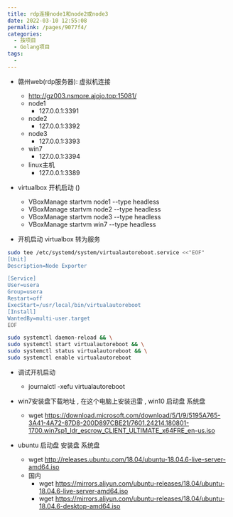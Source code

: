 ```yaml
---
title: rdp连接node1和node2或node3
date: 2022-03-10 12:55:08
permalink: /pages/9077f4/
categories:
  - 按项目
  - Golang项目
tags:
  - 
---
```


* 赣州web(rdp服务器): 虚拟机连接 
  * http://gz003.nsmore.ajojo.top:15081/
  * node1
    * 127.0.0.1:3391
  * node2
    * 127.0.0.1:3392
  * node3
    * 127.0.0.1:3393
  * win7
    * 127.0.0.1:3394
  * linux主机
    * 127.0.0.1:3389


* virtualbox 开机启动 ()
  * VBoxManage startvm node1 --type headless
  * VBoxManage startvm node2 --type headless
  * VBoxManage startvm node3 --type headless
  * VBoxManage startvm win7 --type headless


*  开机启动 virtualbox 转为服务
``` bash
sudo tee /etc/systemd/system/virtualautoreboot.service <<"EOF"
[Unit]
Description=Node Exporter

[Service]
User=usera
Group=usera
Restart=off
ExecStart=/usr/local/bin/virtualautoreboot 
[Install]
WantedBy=multi-user.target
EOF

sudo systemctl daemon-reload && \
sudo systemctl start virtualautoreboot && \
sudo systemctl status virtualautoreboot && \
sudo systemctl enable virtualautoreboot
```

* 调试开机启动
  * journalctl -xefu virtualautoreboot


* win7安装盘下载地址 , 在这个电脑上安装迅雷 , win10 启动盘 系统盘
  * wget https://download.microsoft.com/download/5/1/9/5195A765-3A41-4A72-87D8-200D897CBE21/7601.24214.180801-1700.win7sp1_ldr_escrow_CLIENT_ULTIMATE_x64FRE_en-us.iso

* ubuntu 启动盘 安装盘 系统盘
  * wget http://releases.ubuntu.com/18.04/ubuntu-18.04.6-live-server-amd64.iso
  * 国内
    *  wget https://mirrors.aliyun.com/ubuntu-releases/18.04/ubuntu-18.04.6-live-server-amd64.iso
    *  wget https://mirrors.aliyun.com/ubuntu-releases/18.04/ubuntu-18.04.6-desktop-amd64.iso
